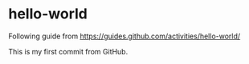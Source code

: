 # hello-world
Following guide from https://guides.github.com/activities/hello-world/

This is my first commit from GitHub.

